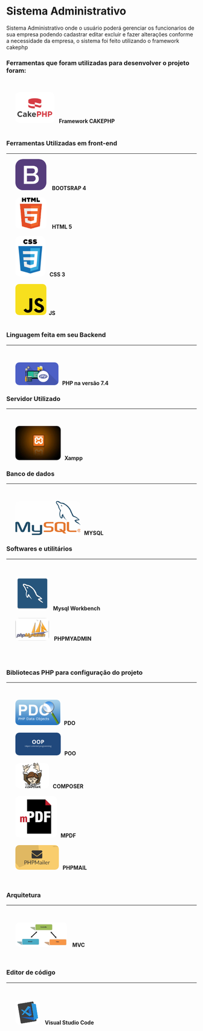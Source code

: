 <!DOCTYPE html>
<html lang="pt-br">

<head>
    <meta charset="UTF-8">
    <meta name="viewport" content="width=device-width, initial-scale=1.0">

</head>

<body>
    <h1>Sistema Administrativo</h1>
    <p> Sistema Administrativo onde o usuário poderá gerenciar os funcionarios de sua empresa podendo cadastrar editar
        excluir e fazer alterações
        conforme a necessidade da empresa, o sistema foi feito utilizando o framework cakephp
    </p>
    <h3>Ferramentas que foram utilizadas para desenvolver o projeto foram: </h3>
    <br>
    <div>
        <ul>
            <img src="imgReadme/cakephp_logo.png" width="" height="82"   title="CakePHP" style="border-radius: 10px;"> &nbsp; <strong
                style='text-align:justify;'> Framework CAKEPHP </strong><br />
            <br />
        </ul>
    </div>
    <div>
        <h3>Ferramentas Utilizadas em front-end</h3>
        <hr />
        <ul>
        <img src="imgReadme/bootstrap.png"  width="" height="82" title="HTML 5" style="border-radius: 20px;"> &nbsp; <strong
                style='text-align:justify;' >&nbsp;BOOTSRAP 4 </strong><br />
            <br />
            <img src="imgReadme/html.png"  width="" height="82" title="HTML 5" style="border-radius: 10px;"> &nbsp; <strong
                style='text-align:justify;' >&nbsp;HTML 5 </strong><br />
            <br />
            <img src="imgReadme/css.png" width="" height="106"  title="CSS v.3" style="border-radius: 10px;">&nbsp; <strong
                style='text-align:justify;'>&nbsp;CSS 3<br />
                <br />
                <img src="imgReadme/js.png" width="" title="js" height="82" style="border-radius: 10px;">&nbsp;<strong
                    style='text-align:justify;'>&nbsp;JS </strong><br />
                <br />
        </ul>
    </div>
    <div>
        <h3>Linguagem feita em seu Backend </h3>
        <hr />
        <br>
        <ul>
            <img src="imgReadme/PHP.jpg" width="" height="60"
                style="border-radius: 10px; text-align:justify;">&nbsp;<strong style='text-align:justify;'> &nbsp;PHP na versão
                7.4 </strong><br />
        </ul>
    </div>
    <div>
        <h3>Servidor Utilizado </h3>
        <hr />
        <br>
        <ul>
            <img src="imgReadme/xampp.jpg" width="" height="90" style="border-radius: 10px; "> &nbsp;<strong
                style='text-align:justify'>&nbsp;Xampp</strong><br />
        </ul>
    </div>
    <div>
        <h3>Banco de dados </h3>
        <hr />
        <br>
        <ul>
            <img src="imgReadme/mysql.png" width="" height="90" style="border-radius: 10px;"> &nbsp;<strong
                style='text-align:justify;'>&nbsp;MYSQL</strong><br />
        </ul>
    </div>
    <div>
        <h3>Softwares e utilitários </h3>
        <hr />
        <br>
        <ul>
            <img src="imgReadme/mysql-workbench-icon.png" width="" height="90" style="border-radius: 10px;">
            &nbsp;<strong style='text-align:justify;'>&nbsp;Mysql Workbench </strong><br />
            <br />
            <img src="imgReadme/phpmyadmin-logo.png" width="" height="60" style="border-radius: 10px;"> &nbsp;<strong
                style='text-align:justify;'>&nbsp; PHPMYADMIN </strong><br />
            <br />
        </ul>
        <br>
    </div>
    <div>
        <h3>Bibliotecas PHP para configuração do projeto </h3>
        <hr />
        <br>
        <ul>
            <img src="imgReadme/pdo.png" width="" height="67" style="border-radius: 10px;"> &nbsp;<strong
                style='text-align:justify;'>&nbsp;PDO</strong><br />
            <br />
            <img src="imgReadme/POO.png" width="" height="60" style="border-radius: 10px;"> &nbsp;<strong
                style='text-align:justify;'>&nbsp;POO</strong><br />
            <br />
            <img src="imgReadme/composer.png" width="" height="67" style="border-radius: 10px;"> &nbsp;<strong
                style='text-align:justify;'>&nbsp;COMPOSER</strong><br />
            <br />
            <img src="imgReadme/mpdf.png" width="" height="110" style="border-radius: 10px;"> &nbsp;<strong
                style='text-align:justify;'>&nbsp;MPDF</strong><br />
            <br />
            <img src="imgReadme/php-mailer.png" width="" height="65" style="border-radius: 10px;"> &nbsp;<strong
                style='text-align:justify;'>&nbsp;PHPMAIL</strong><br />
        </ul>
        <br>
    </div>
    <div>
        <h3>Arquitetura </h3>
        <hr />
        <br>
        <ul>
            <img src="imgReadme/mvc.png" width="" height="65" style="border-radius: 10px;"> &nbsp;<strong
                style='text-align:justify;'>&nbsp; MVC </strong><br />
        </ul>
    </div>
    <br>
    <div>
        <h3>Editor de código </h3>
        <hr />
        <br>
        <ul>
            <img src="imgReadme/vscode.png" width="" height="65" style="border-radius: 10px;"> &nbsp;<strong
                style='text-align:justify;'>&nbsp; Visual Studio Code </strong><br />
        </ul>
    </div>
</body>

</html>